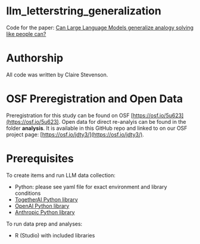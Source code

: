 # llm_letterstring_generalization
Code for the paper: [Can Large Language Models generalize analogy solving like people can?](https://arxiv.org/abs/2411.02348)

# Authorship
All code was written by Claire Stevenson. 

# OSF Preregistration and Open Data
Preregistration for this study can be found on OSF [https://osf.io/5u623](https://osf.io/5u623). Open data for direct re-analyis can be found in the folder **analysis**. It is available in this GitHub repo and linked to on our OSF project page: [https://osf.io/jdty3/](https://osf.io/jdty3/). 

# Prerequisites
To create items and run LLM data collection:
* Python: please see yaml file for exact environment and library conditions
* [TogetherAI Python library](https://docs.together.ai/docs/quickstart)
* [OpenAI Python library](https://platform.openai.com/docs/overview)
* [Anthropic Python library](https://docs.anthropic.com/en/api/getting-started)

To run data prep and analyses:
* R (Studio) with included libraries
